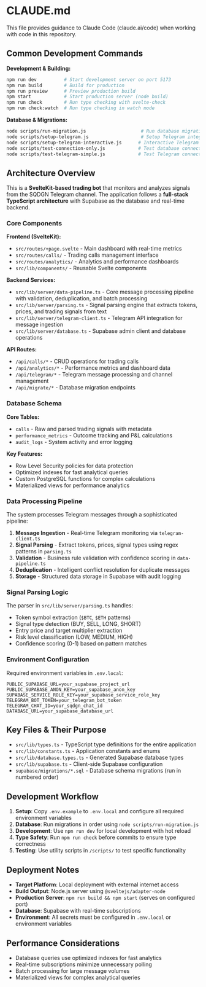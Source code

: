 # CLAUDE.md

This file provides guidance to Claude Code (claude.ai/code) when working with code in this repository.

## Common Development Commands

**Development & Building:**
```bash
npm run dev          # Start development server on port 5173
npm run build        # Build for production
npm run preview      # Preview production build
npm start            # Start production server (node build)
npm run check        # Run type checking with svelte-check
npm run check:watch  # Run type checking in watch mode
```

**Database & Migrations:**
```bash
node scripts/run-migration.js                    # Run database migrations
node scripts/setup-telegram.js                   # Setup Telegram integration
node scripts/setup-telegram-interactive.js      # Interactive Telegram setup
node scripts/test-connection-only.js            # Test database connection
node scripts/test-telegram-simple.js            # Test Telegram connectivity
```

## Architecture Overview

This is a **SvelteKit-based trading bot** that monitors and analyzes signals from the SQDGN Telegram channel. The application follows a **full-stack TypeScript architecture** with Supabase as the database and real-time backend.

### Core Components

**Frontend (SvelteKit):**
- `src/routes/+page.svelte` - Main dashboard with real-time metrics
- `src/routes/calls/` - Trading calls management interface  
- `src/routes/analytics/` - Analytics and performance dashboards
- `src/lib/components/` - Reusable Svelte components

**Backend Services:**
- `src/lib/server/data-pipeline.ts` - Core message processing pipeline with validation, deduplication, and batch processing
- `src/lib/server/parsing.ts` - Signal parsing engine that extracts tokens, prices, and trading signals from text
- `src/lib/server/telegram-client.ts` - Telegram API integration for message ingestion
- `src/lib/server/database.ts` - Supabase admin client and database operations

**API Routes:**
- `/api/calls/*` - CRUD operations for trading calls
- `/api/analytics/*` - Performance metrics and dashboard data
- `/api/telegram/*` - Telegram message processing and channel management
- `/api/migrate/*` - Database migration endpoints

### Database Schema

**Core Tables:**
- `calls` - Raw and parsed trading signals with metadata
- `performance_metrics` - Outcome tracking and P&L calculations  
- `audit_logs` - System activity and error logging

**Key Features:**
- Row Level Security policies for data protection
- Optimized indexes for fast analytical queries
- Custom PostgreSQL functions for complex calculations
- Materialized views for performance analytics

### Data Processing Pipeline

The system processes Telegram messages through a sophisticated pipeline:

1. **Message Ingestion** - Real-time Telegram monitoring via `telegram-client.ts`
2. **Signal Parsing** - Extract tokens, prices, signal types using regex patterns in `parsing.ts`
3. **Validation** - Business rule validation with confidence scoring in `data-pipeline.ts`
4. **Deduplication** - Intelligent conflict resolution for duplicate messages
5. **Storage** - Structured data storage in Supabase with audit logging

### Signal Parsing Logic

The parser in `src/lib/server/parsing.ts` handles:
- Token symbol extraction (`$BTC`, `$ETH` patterns)
- Signal type detection (BUY, SELL, LONG, SHORT)
- Entry price and target multiplier extraction
- Risk level classification (LOW, MEDIUM, HIGH)
- Confidence scoring (0-1) based on pattern matches

### Environment Configuration

Required environment variables in `.env.local`:
```env
PUBLIC_SUPABASE_URL=your_supabase_project_url
PUBLIC_SUPABASE_ANON_KEY=your_supabase_anon_key
SUPABASE_SERVICE_ROLE_KEY=your_supabase_service_role_key
TELEGRAM_BOT_TOKEN=your_telegram_bot_token
TELEGRAM_CHAT_ID=your_sqdgn_chat_id
DATABASE_URL=your_supabase_database_url
```

## Key Files & Their Purpose

- `src/lib/types.ts` - TypeScript type definitions for the entire application
- `src/lib/constants.ts` - Application constants and enums
- `src/lib/database.types.ts` - Generated Supabase database types
- `src/lib/supabase.ts` - Client-side Supabase configuration
- `supabase/migrations/*.sql` - Database schema migrations (run in numbered order)

## Development Workflow

1. **Setup**: Copy `.env.example` to `.env.local` and configure all required environment variables
2. **Database**: Run migrations in order using `node scripts/run-migration.js`
3. **Development**: Use `npm run dev` for local development with hot reload
4. **Type Safety**: Run `npm run check` before commits to ensure type correctness
5. **Testing**: Use utility scripts in `/scripts/` to test specific functionality

## Deployment Notes

- **Target Platform**: Local deployment with external internet access
- **Build Output**: Node.js server using `@sveltejs/adapter-node`
- **Production Server**: `npm run build && npm start` (serves on configured port)
- **Database**: Supabase with real-time subscriptions
- **Environment**: All secrets must be configured in `.env.local` or environment variables

## Performance Considerations

- Database queries use optimized indexes for fast analytics
- Real-time subscriptions minimize unnecessary polling
- Batch processing for large message volumes
- Materialized views for complex analytical queries